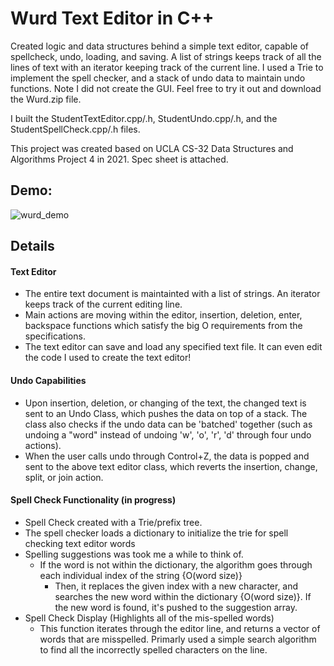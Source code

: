# Wurd Text Editor in C++
Created logic and data structures behind a simple text editor, capable of spellcheck, undo, loading, and saving. A list of strings keeps track of all the lines of text with an iterator keeping track of the current line. I used a Trie to implement the spell checker, and a stack of undo data to maintain undo functions. Note I did not create the GUI.
Feel free to try it out and download the Wurd.zip file.

I built the StudentTextEditor.cpp/.h, StudentUndo.cpp/.h, and the StudentSpellCheck.cpp/.h files.

This project was created based on UCLA CS-32 Data Structures and Algorithms Project 4 in 2021. Spec sheet is attached.

## Demo:
![wurd_demo](https://user-images.githubusercontent.com/77988513/116180397-11fdf400-a6d6-11eb-8236-d3918f869903.gif)


## Details
#### Text Editor
- The entire text document is maintainted with a list of strings. An iterator keeps track of the current editing line. 
- Main actions are moving within the editor, insertion, deletion, enter, backspace functions which satisfy the big O requirements from the specifications.
- The text editor can save and load any specified text file. It can even edit the code I used to create the text editor!
#### Undo Capabilities
- Upon insertion, deletion, or changing of the text, the changed text is sent to an Undo Class, which pushes the data on top of a stack. The class also checks if the undo data can be 'batched' together (such as undoing a "word" instead of undoing 'w', 'o', 'r', 'd' through four undo actions).
- When the user calls undo through Control+Z, the data is popped and sent to the above text editor class, which reverts the insertion, change, split, or join action.
#### Spell Check Functionality (in progress)
- Spell Check created with a Trie/prefix tree.
- The spell checker loads a dictionary to initialize the trie for spell checking text editor words
- Spelling suggestions was took me a while to think of.
  - If the word is not within the dictionary, the algorithm goes through each individual index of the string {O(word size)}
    - Then, it replaces the given index with a new character, and searches the new word within the dictionary {O(word size)}. If the new word is found, it's pushed to the suggestion array. 
- Spell Check Display (Highlights all of the mis-spelled words) 
  - This function iterates through the editor line, and returns a vector of words that are misspelled. Primarly used a simple search algorithm to find all the incorrectly spelled characters on the line.

